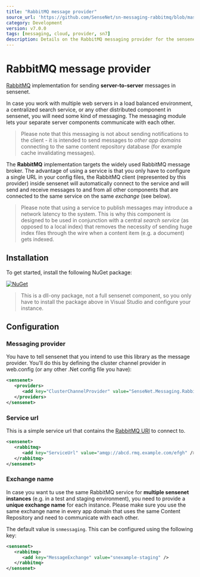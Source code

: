 ```yaml
---
title: "RabbitMQ message provider"
source_url: 'https://github.com/SenseNet/sn-messaging-rabbitmq/blob/master/docs/messaging-rabbitmq.md'
category: Development
version: v7.0.0
tags: [messaging, cloud, provider, sn7]
description: Details on the RabbitMQ messaging provider for the sensenet platform.
---
```


# RabbitMQ message provider
[RabbitMQ](https://www.rabbitmq.com) implementation for sending **server-to-server** messages in sensenet.

In case you work with multiple web servers in a load balanced environment, a centralized search service, or any other distributed component in sensenet, you will need some kind of messaging. The messaging module lets your separate server components communicate with each other.

> Please note that this messaging is not about sending notifications to the client - it is intended to send messages to _other app domains_ connecting to the same content repository database (for example cache invalidating messages).

The **RabbitMQ** implementation targets the widely used RabbitMQ message broker. The advantage of using a service is that you only have to configure a single URL in your config files, the RabbitMQ client (represented by this provider) inside sensenet will automatically connect to the service and will send and receive messages to and from all other components that are connected to the same service on the same _exchange_ (see below).

> Please note that using a service to publish messages may introduce a network latency to the system. This is why this component is designed to be used in conjunction with a central _search service_ (as opposed to a local index) that removes the necessity of sending huge index files through the wire when a content item (e.g. a document) gets indexed.

## Installation
To get started, install the following NuGet package:

[![NuGet](https://img.shields.io/nuget/v/SenseNet.Messaging.RabbitMQ.svg)](https://www.nuget.org/packages/SenseNet.Messaging.RabbitMQ)

> This is a dll-ony package, not a full sensenet component, so you only have to install the package above in Visual Studio and configure your instance.

## Configuration
### Messaging provider
You have to tell sensenet that you intend to use this library as the message provider. You'll do this by defining the cluster channel provider in web.config (or any other .Net config file you have):

```xml
<sensenet>
   <providers>
      <add key="ClusterChannelProvider" value="SenseNet.Messaging.RabbitMQ.RabbitMQMessageProvider" />
   </providers>
</sensenet>
```

### Service url
This is a simple service url that contains the [RabbitMQ URI](http://rabbitmq.github.io/rabbitmq-dotnet-client/api/RabbitMQ.Client.ConnectionFactory.html) to connect to.

```xml
<sensenet>
   <rabbitmq>
      <add key="ServiceUrl" value="amqp://abcd.rmq.example.com/efgh" />
   </rabbitmq>
</sensenet> 
```

### Exchange name
In case you want tu use the same RabbitMQ service for **multiple sensenet instances** (e.g. in a test and staging environment), you need to provide a **unique exchange name** for each instance. Please make sure you use the same exchange name in every app domain that uses the same Content Repository and need to communicate with each other.

The default value is `snmessaging`. This can be configured using the following key:

```xml
<sensenet>
   <rabbitmq>
      <add key="MessageExchange" value="snexample-staging" />
   </rabbitmq>
</sensenet> 
```